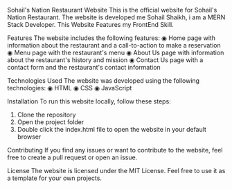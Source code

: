 Sohail's Nation Restaurant Website
This is the official website for Sohail's Nation Restaurant. The website is developed me Sohail Shaikh, i am a MERN Stack Developer.
This Website Features my FrontEnd Skill.


Features
The website includes the following features:
◉ Home page with information about the restaurant and a call-to-action to make a reservation
◉ Menu page with the restaurant's menu
◉ About Us page with information about the restaurant's history and mission
◉ Contact Us page with a contact form and the restaurant's contact information


Technologies Used
The website was developed using the following technologies:
◉ HTML
◉ CSS
◉ JavaScript


Installation
To run this website locally, follow these steps:
1) Clone the repository
2) Open the project folder
3) Double click the index.html file to open the website in your default browser


Contributing
If you find any issues or want to contribute to the website, feel free to create a pull request or open an issue.


License
The website is licensed under the MIT License. Feel free to use it as a template for your own projects.
